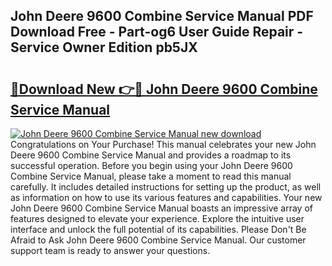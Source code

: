 ## John Deere 9600 Combine Service Manual PDF Download Free - Part-og6 User Guide Repair - Service Owner Edition pb5JX

# <h2><a href="http://bc95864.oget.top/?id=John+Deere+9600+Combine+Service+Manual">🔗Download New 👉🔴 John Deere 9600 Combine Service Manual</a></h2>

[![John Deere 9600 Combine Service Manual new download](https://i.imgur.com/5g1atiW.png)](http://bc95864.oget.top/?id=John+Deere+9600+Combine+Service+Manual)
Congratulations on Your Purchase! This manual celebrates your new John Deere 9600 Combine Service Manual and provides a roadmap to its successful operation. Before you begin using your John Deere 9600 Combine Service Manual, please take a moment to read this manual carefully. It includes detailed instructions for setting up the product, as well as information on how to use its various features and capabilities. Your new John Deere 9600 Combine Service Manual boasts an impressive array of features designed to elevate your experience. Explore the intuitive user interface and unlock the full potential of its capabilities. Please Don't Be Afraid to Ask John Deere 9600 Combine Service Manual. Our customer support team is ready to answer your questions.
